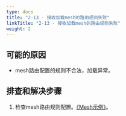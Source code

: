 ```yaml
---
type: docs
title: "2-13 - 接收加载mesh的路由规则失败"
linkTitle: "2-13 - 接收加载mesh的路由规则失败"
weight: 2
---
```


## 可能的原因

* mesh路由配置的规则不合法，加载异常。

## 排查和解决步骤
1. 检查mesh路由规则配置。[《Mesh示例》](https://dubbo.apache.org/zh/overview/tasks/mesh/)。



<p style="margin-top: 3rem;"> </p>